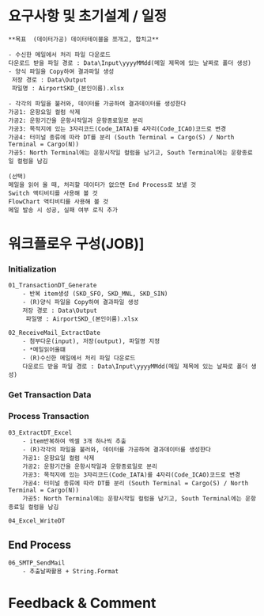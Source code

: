 
# 요구사항 및 초기설계 / 일정 

	**목표  (데이터가공) 데이터테이블을 쪼개고, 합치고**
	
	- 수신한 메일에서 처리 파일 다운로드
	다운로드 받을 파일 경로 : Data\Input\yyyyMMdd(메일 제목에 있는 날짜로 폴더 생성)
	- 양식 파일을 Copy하여 결과파일 생성
	 저장 경로 : Data\Output
	 파일명 : AirportSKD_(본인이름).xlsx

	- 각각의 파일을 불러와, 데이터를 가공하여 결과데이터를 생성한다
	가공1: 운항요일 컬럼 삭제
	가공2: 운항기간을 운항시작일과 운항종료일로 분리
	가공3: 목적지에 있는 3자리코드(Code_IATA)를 4자리(Code_ICAO)코드로 변경
	가공4: 터미널 종류에 따라 DT를 분리 (South Terminal = Cargo(S) / North Terminal = Cargo(N)) 
	가공5: North Terminal에는 운항시작일 컬럼을 남기고, South Terminal에는 운항종료일 컬럼을 남김

	(선택)
	메일을 읽어 올 때, 처리할 데이터가 없으면 End Process로 보낼 것
	Switch 액티비티를 사용해 볼 것
	FlowChart 액티비티를 사용해 볼 것
	메일 발송 시 성공, 실패 여부 로직 추가
# 워크플로우 구성(JOB)]
### Initialization
	01_TransactionDT_Generate
		- 반복 item생성 (SKD_SFO, SKD_MNL, SKD_SIN)
		- (R)양식 파일을 Copy하여 결과파일 생성
		저장 경로 : Data\Output
		 파일명 : AirportSKD_(본인이름).xlsx

	02_ReceiveMail_ExtractDate
		- 첨부다운(input), 저장(output), 파일명 지정
		- *메일읽어올떄 
		- (R)수신한 메일에서 처리 파일 다운로드
		다운로드 받을 파일 경로 : Data\Input\yyyyMMdd(메일 제목에 있는 날짜로 폴더 생성)
### Get Transaction Data

### Process Transaction 
	03_ExtractDT_Excel
		- item반복하여 엑셀 3개 하나씩 추출
		- (R)각각의 파일을 불러와, 데이터를 가공하여 결과데이터를 생성한다
		가공1: 운항요일 컬럼 삭제
		가공2: 운항기간을 운항시작일과 운항종료일로 분리
		가공3: 목적지에 있는 3자리코드(Code_IATA)를 4자리(Code_ICAO)코드로 변경
		가공4: 터미널 종류에 따라 DT를 분리 (South Terminal = Cargo(S) / North Terminal = Cargo(N)) 
		가공5: North Terminal에는 운항시작일 컬럼을 남기고, South Terminal에는 운항종료일 컬럼을 남김

	04_Excel_WriteDT
## End Process
	06_SMTP_SendMail
		- 추출날짜활용 + String.Format

# Feedback & Comment
